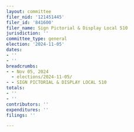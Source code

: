 ```yaml
---
layout: committee
filer_nid: '121451445'
filer_id: '841600'
filer_name: Sign Pictorial & Display Local 510
jurisdiction: ''
committee_type: general
election: '2024-11-05'
dates:
- ''
- ''
breadcrumbs:
- - Nov 05, 2024
  - elections/2024-11-05/
- - SIGN PICTORIAL & DISPLAY LOCAL 510
totals:
- ''
- ''
contributors: ''
expenditures: ''
filings: ''

---
```


